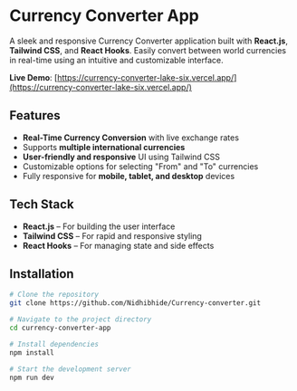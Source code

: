 

#  Currency Converter App

A sleek and responsive Currency Converter application built with **React.js**, **Tailwind CSS**, and **React Hooks**. Easily convert between world currencies in real-time using an intuitive and customizable interface.

 **Live Demo**:
[https://currency-converter-lake-six.vercel.app/](https://currency-converter-lake-six.vercel.app/)

##  Features

*  **Real-Time Currency Conversion** with live exchange rates
*  Supports **multiple international currencies**
*  **User-friendly and responsive** UI using Tailwind CSS
*  Customizable options for selecting "From" and "To" currencies
*  Fully responsive for **mobile, tablet, and desktop** devices


##  Tech Stack

* **React.js** – For building the user interface
* **Tailwind CSS** – For rapid and responsive styling
* **React Hooks** – For managing state and side effects


##  Installation

```bash
# Clone the repository
git clone https://github.com/Nidhibhide/Currency-converter.git

# Navigate to the project directory
cd currency-converter-app

# Install dependencies
npm install

# Start the development server
npm run dev
```
